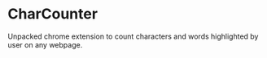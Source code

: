 # CharCounter
Unpacked chrome extension to count characters and words highlighted by user on any webpage.

